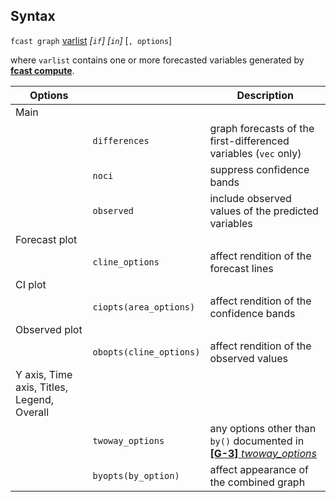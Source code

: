 ## Syntax

`fcast graph`
[varlist](http://www.stata.com/help.cgi?varlist)
_\[`if`\] \[`in`\]_ \[`, options`\]

where `varlist` contains one or more forecasted variables generated by
[<strong>fcast compute</strong>](http://www.stata.com/help.cgi?fcast%20compute).

| Options                                    |                         | Description                                                                                                                                                           |
|--------------------------------------------|-------------------------|-----------------------------------------------------------------------------------------------------------------------------------------------------------------------|
| Main                                       |                         |                                                                                                                                                                       |
|                                            | `differences`           | graph forecasts of the first-differenced variables (`vec` only)                                                                                                       |
|                                            | `noci`                  | suppress confidence bands                                                                                                                                             |
|                                            | `observed`              | include observed values of the predicted variables                                                                                                                    |
| Forecast plot                              |                         |                                                                                                                                                                       |
|                                            | `cline_options`         | affect rendition of the forecast lines                                                                                                                                |
| CI plot                                    |                         |                                                                                                                                                                       |
|                                            | `ciopts(area_options)`  | affect rendition of the confidence bands                                                                                                                              |
| Observed plot                              |                         |                                                                                                                                                                       |
|                                            | `obopts(cline_options)` | affect rendition of the observed values                                                                                                                               |
| Y axis, Time axis, Titles, Legend, Overall |                         |                                                                                                                                                                       |
|                                            | `twoway_options`        | any options other than `by()` documented in [<strong>[G-3]</strong> <em>twoway_options</em>](http://www.stata.com/help.cgi?twoway_options) |
|                                            | `byopts(by_option)`     | affect appearance of the combined graph                                                                                                                               |
